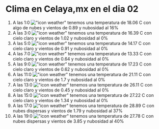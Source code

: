 # Clima en Celaya,mx en el dia 02

1. A las 1:0 !["icon weather"](http://openweathermap.org/img/w/02n.png) tenemos una temperatura de 18.06 C con algo de nubes y  vientos de 0.89 y nubosidad al 16%
1. A las 3:0 !["icon weather"](http://openweathermap.org/img/w/01n.png) tenemos una temperatura de 16.39 C con cielo claro y  vientos de 1.02 y nubosidad al 0%
1. A las 5:0 !["icon weather"](http://openweathermap.org/img/w/01n.png) tenemos una temperatura de 14.17 C con cielo claro y  vientos de 0.91 y nubosidad al 0%
1. A las 7:0 !["icon weather"](http://openweathermap.org/img/w/01n.png) tenemos una temperatura de 13.33 C con cielo claro y  vientos de 0.64 y nubosidad al 0%
1. A las 9:0 !["icon weather"](http://openweathermap.org/img/w/01d.png) tenemos una temperatura de 17.23 C con cielo claro y  vientos de 0.62 y nubosidad al 0%
1. A las 11:0 !["icon weather"](http://openweathermap.org/img/w/01d.png) tenemos una temperatura de 21.11 C con cielo claro y  vientos de 1.7 y nubosidad al 0%
1. A las 13:0 !["icon weather"](http://openweathermap.org/img/w/01d.png) tenemos una temperatura de 26.11 C con cielo claro y  vientos de 0.45 y nubosidad al 0%
1. A las 15:0 !["icon weather"](http://openweathermap.org/img/w/01d.png) tenemos una temperatura de 27.22 C con cielo claro y  vientos de 1.34 y nubosidad al 0%
1. A las 17:0 !["icon weather"](http://openweathermap.org/img/w/03d.png) tenemos una temperatura de 28.89 C con nubes dispersas y  vientos de 1.79 y nubosidad al 37%
1. A las 19:0 !["icon weather"](http://openweathermap.org/img/w/03d.png) tenemos una temperatura de 27.78 C con nubes dispersas y  vientos de 3.85 y nubosidad al 40%
